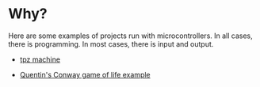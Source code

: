 # Why?  

Here are some examples of projects run with microcontrollers.  In all cases, there is programming.  In most cases, there is input and output.

* [tpz machine](https://youtube.com/shorts/zAHvqE1cNsE?feature=share)



* [Quentin's Conway game of life example](https://gitlab.cba.mit.edu/quentinbolsee/mpy_gol)